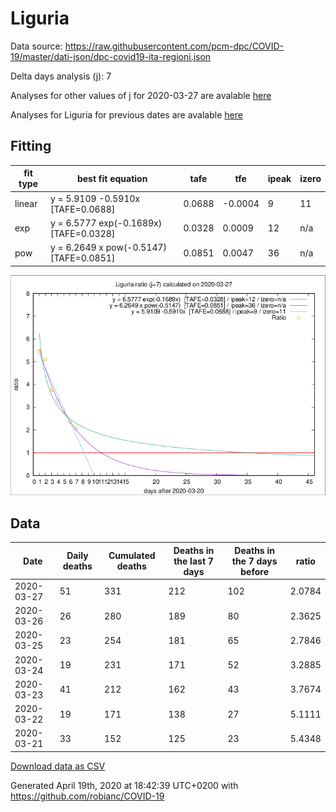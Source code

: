 # Liguria

Data source: https://raw.githubusercontent.com/pcm-dpc/COVID-19/master/dati-json/dpc-covid19-ita-regioni.json

Delta days analysis (j): 7

Analyses for other values of j for 2020-03-27 are avalable [here](../2020-03-27/README.md)

Analyses for Liguria for previous dates are avalable [here](../README.md)

## Fitting 
|fit type|best fit equation|tafe|tfe|ipeak|izero|
|-------|-----|--------|------|---|---|
|linear|y = 5.9109 -0.5910x  [TAFE=0.0688]|0.0688|-0.0004|9|11|
|exp|y = 6.5777 exp(-0.1689x)  [TAFE=0.0328]|0.0328|0.0009|12|n/a|
|pow|y = 6.2649 x pow(-0.5147)  [TAFE=0.0851]|0.0851|0.0047|36|n/a|

![Plot](COVID-19_liguria_j7_2020-03-27.png)

## Data
|Date|Daily deaths|Cumulated deaths|Deaths in the last 7 days|Deaths in the 7 days before|ratio|
|----|----------|-----------|-------|--------------------|-----|
|2020-03-27|51|331|212|102|2.0784|
|2020-03-26|26|280|189|80|2.3625|
|2020-03-25|23|254|181|65|2.7846|
|2020-03-24|19|231|171|52|3.2885|
|2020-03-23|41|212|162|43|3.7674|
|2020-03-22|19|171|138|27|5.1111|
|2020-03-21|33|152|125|23|5.4348|

[Download data as CSV](COVID-19_liguria_j7_2020-03-27.csv)

Generated April 19th, 2020 at 18:42:39 UTC+0200 with https://github.com/robianc/COVID-19
